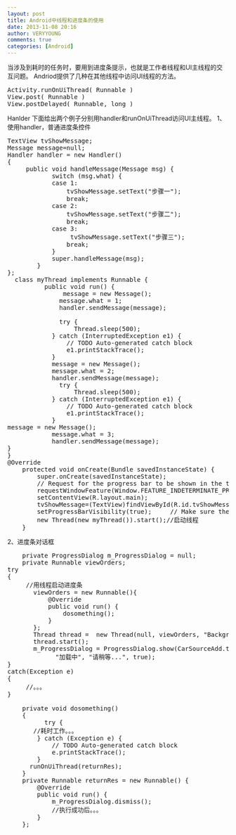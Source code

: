 ```yaml
---
layout: post
title: Android中线程和进度条的使用
date: 2013-11-08 20:16
author: VERYYOUNG
comments: true
categories: [Android]
---
```

当涉及到耗时的任务时，要用到进度条提示，也就是工作者线程和UI主线程的交互问题。
Andriod提供了几种在其他线程中访问UI线程的方法。
<pre lang="java">
Activity.runOnUiThread( Runnable )
View.post( Runnable )
View.postDelayed( Runnable, long )
</pre>
Hanlder
下面给出两个例子分别用handler和runOnUiThread访问UI主线程。
1、使用handler，普通进度条控件
<pre lang="java">
TextView tvShowMessage; 
Message message=null;    
Handler handler = new Handler() 
{ 
     public void handleMessage(Message msg) {  
            switch (msg.what) {      
            case 1:  
                tvShowMessage.setText("步骤一");                         
                break; 
            case 2: 
                tvShowMessage.setText("步骤二"); 
                break; 
            case 3:                   
                 tvShowMessage.setText("步骤三"); 
                break;
            }      
            super.handleMessage(msg);  
        }  
};
  class myThread implements Runnable {    
          public void run() {   
               message = new Message();      
              message.what = 1;      
              handler.sendMessage(message);              
   
              try { 
                  Thread.sleep(500); 
            } catch (InterruptedException e1) { 
                // TODO Auto-generated catch block 
                e1.printStackTrace(); 
            } 
            message = new Message();      
            message.what = 2;      
            handler.sendMessage(message); 
              try { 
                  Thread.sleep(500); 
            } catch (InterruptedException e1) { 
                // TODO Auto-generated catch block 
                e1.printStackTrace(); 
            }
message = new Message();      
            message.what = 3;      
            handler.sendMessage(message);
}
}
@Override 
    protected void onCreate(Bundle savedInstanceState) { 
        super.onCreate(savedInstanceState);
        // Request for the progress bar to be shown in the title 
        requestWindowFeature(Window.FEATURE_INDETERMINATE_PROGRESS); 
        setContentView(R.layout.main); 
        tvShowMessage=(TextView)findViewById(R.id.tvShowMessage); 
        setProgressBarVisibility(true);     // Make sure the progress bar is visible 
        new Thread(new myThread()).start();//启动线程   
    }
</pre>
2、进度条对话框
<pre lang="java">
    private ProgressDialog m_ProgressDialog = null; 
    private Runnable viewOrders;
try 
{ 
     //用线程启动进度条 
       viewOrders = new Runnable(){ 
           @Override 
           public void run() { 
               dosomething(); 
           } 
       }; 
       Thread thread =  new Thread(null, viewOrders, "Background"); 
       thread.start(); 
       m_ProgressDialog = ProgressDialog.show(CarSourceAdd.this,    
             "加载中", "请稍等...", true); 
} 
catch(Exception e) 
{ 
     //。。。 
}
 
    private void dosomething() 
    { 
          try { 
       //耗时工作。。。
        } catch (Exception e) { 
            // TODO Auto-generated catch block 
            e.printStackTrace(); 
        }     
      runOnUiThread(returnRes); 
    } 
    private Runnable returnRes = new Runnable() { 
        @Override 
        public void run() { 
            m_ProgressDialog.dismiss(); 
            //执行成功后。。。 
        } 
    };
</pre>
